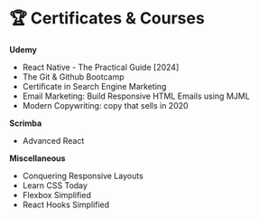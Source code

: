 # 🏆 Certificates & Courses

**Udemy**

- React Native - The Practical Guide [2024]
- The Git & Github Bootcamp
- Certificate in Search Engine Marketing
- Email Marketing: Build Responsive HTML Emails using MJML
- Modern Copywriting: copy that sells in 2020

**Scrimba**

- Advanced React

**Miscellaneous**

- Conquering Responsive Layouts
- Learn CSS Today
- Flexbox Simplified
- React Hooks Simplified
